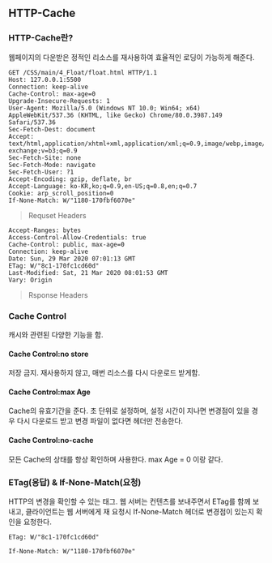## HTTP-Cache

### HTTP-Cache란?
웹페이지의 다운받은 정적인 리소스를 재사용하여 효율적인 로딩이 가능하게 해준다.
```
GET /CSS/main/4_Float/float.html HTTP/1.1
Host: 127.0.0.1:5500
Connection: keep-alive
Cache-Control: max-age=0
Upgrade-Insecure-Requests: 1
User-Agent: Mozilla/5.0 (Windows NT 10.0; Win64; x64) AppleWebKit/537.36 (KHTML, like Gecko) Chrome/80.0.3987.149 Safari/537.36
Sec-Fetch-Dest: document
Accept: text/html,application/xhtml+xml,application/xml;q=0.9,image/webp,image/apng,*/*;q=0.8,application/signed-exchange;v=b3;q=0.9
Sec-Fetch-Site: none
Sec-Fetch-Mode: navigate
Sec-Fetch-User: ?1
Accept-Encoding: gzip, deflate, br
Accept-Language: ko-KR,ko;q=0.9,en-US;q=0.8,en;q=0.7
Cookie: arp_scroll_position=0
If-None-Match: W/"1180-170fbf6070e"
```
> Requset Headers 

```
Accept-Ranges: bytes
Access-Control-Allow-Credentials: true
Cache-Control: public, max-age=0
Connection: keep-alive
Date: Sun, 29 Mar 2020 07:01:13 GMT
ETag: W/"8c1-170fc1cd60d"
Last-Modified: Sat, 21 Mar 2020 08:01:53 GMT
Vary: Origin
```
> Rsponse Headers


### Cache Control

캐시와 관련된 다양한 기능을 함.

#### Cache Control:no store
저장 금지. 재사용하지 않고, 매번 리소스를 다시 다운로드 받게함.

#### Cache Control:max Age
Cache의 유효기간을 준다. 초 단위로 설정하며, 설정 시간이 지나면 변경점이 있을 경우 다시 다운로드 받고
변경 파일이 없다면 헤더만 전송한다.

#### Cache Control:no-cache
모든 Cache의 상태를 항상 확인하며 사용한다. max Age = 0 이랑 같다.

### ETag(응답) & If-None-Match(요청)
HTTP의 변경을 확인할 수 있는 태그. 웹 서버는 컨텐츠를 보내주면서 ETag를 함께 보내고,
클라이언트는 웹 서버에게 재 요청시 If-None-Match 헤더로 변경점이 있는지 확인을 요청한다.
```
ETag: W/"8c1-170fc1cd60d"
```
```
If-None-Match: W/"1180-170fbf6070e"
```
